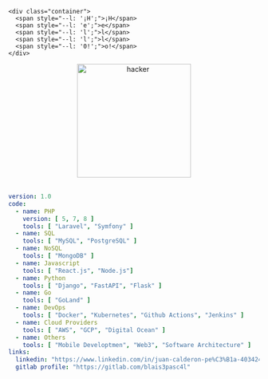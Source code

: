 
<!--<img src="https://raw.githubusercontent.com/blais3pasc4l/JuanCalderon/main/Software%20Developer%20(3).png"/>
<h4 align="center">A passionate FullStack developer</h4> <br/> 

Favorite Tech: JavaScript, React, Typescript, Python, Flutter... :sparkles: <br/>
<h2 align="center">Hi 👋, I'm Juan Calderon</h2>


I’m currently learning **New technologies** 🔥

How to reach me **juandavidcalderonpena@gmail.com** 📫 -->

    <div class="container">
      <span style="--l: '¡H';">¡H</span>
      <span style="--l: 'e';">e</span>
      <span style="--l: 'l';">l</span>
      <span style="--l: 'l';">l</span>
      <span style="--l: '0!';">o!</span>
    </div>


<div align="center">
<a href="https://github.com/blais3pasc4l">
    <img alt="hacker" src="https://c.tenor.com/CgGUXc-LDc4AAAAC/hacker-pc.gif" width="228"/>
</a>  
</div>
 </br>

```yaml
version: 1.0
code:
  - name: PHP
    version: [ 5, 7, 8 ]
    tools: [ "Laravel", "Symfony" ]
  - name: SQL
    tools: [ "MySQL", "PostgreSQL" ]
  - name: NoSQL
    tools: [ "MongoDB" ]
  - name: Javascript 
    tools: [ "React.js", "Node.js"]
  - name: Python
    tools: [ "Django", "FastAPI", "Flask" ]  
  - name: Go
    tools: [ "GoLand" ]
  - name: DevOps
    tools: [ "Docker", "Kubernetes", "Github Actions", "Jenkins" ]
  - name: Cloud Providers
    tools: [ "AWS", "GCP", "Digital Ocean" ]
  - name: Others
    tools: [ "Mobile Developtmen", "Web3", "Software Architecture" ]
links:
  linkedin: "https://www.linkedin.com/in/juan-calderon-pe%C3%B1a-40342420a/"
  gitlab profile: "https://gitlab.com/blais3pasc4l"
```
